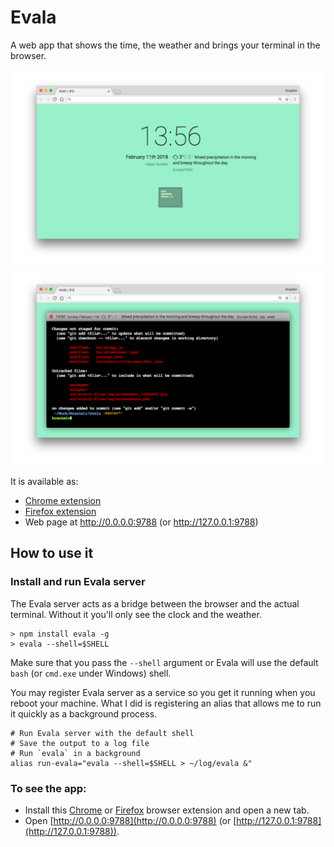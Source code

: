 # Evala

A web app that shows the time, the weather and brings your terminal in the browser.

![Evala](./src/static-files/img/screenshot_1280x800.png)
![Evala](./src/static-files/img/screenshot_1280x800_2.png)

It is available as:

* [Chrome extension](https://chrome.google.com/webstore/detail/evala/bmaojegjknddmkhfbkhfijcblmamgino)
* [Firefox extension](https://addons.mozilla.org/en-US/firefox/addon/evala/)
* Web page at http://0.0.0.0:9788 (or http://127.0.0.1:9788)

## How to use it

### Install and run Evala server

The Evala server acts as a bridge between the browser and the actual terminal. Without it you'll only see the clock and the weather.

```
> npm install evala -g
> evala --shell=$SHELL
```

Make sure that you pass the `--shell` argument or Evala will use the default `bash` (or `cmd.exe` under Windows) shell.

You may register Evala server as a service so you get it running when you reboot your machine. What I did is registering an alias that allows me to run it quickly as a background process.

```
# Run Evala server with the default shell
# Save the output to a log file
# Run `evala` in a background
alias run-evala="evala --shell=$SHELL > ~/log/evala &"
```

### To see the app:

* Install this [Chrome](https://chrome.google.com/webstore/detail/evala/bmaojegjknddmkhfbkhfijcblmamgino) or [Firefox](https://addons.mozilla.org/en-US/firefox/addon/evala/) browser extension and open a new tab.
* Open [http://0.0.0.0:9788](http://0.0.0.0:9788) (or [http://127.0.0.1:9788](http://127.0.0.1:9788)).